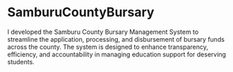 # SamburuCountyBursary
I developed the Samburu County Bursary Management System to streamline the application, processing, and disbursement of bursary funds across the county. The system is designed to enhance transparency, efficiency, and accountability in managing education support for deserving students.
